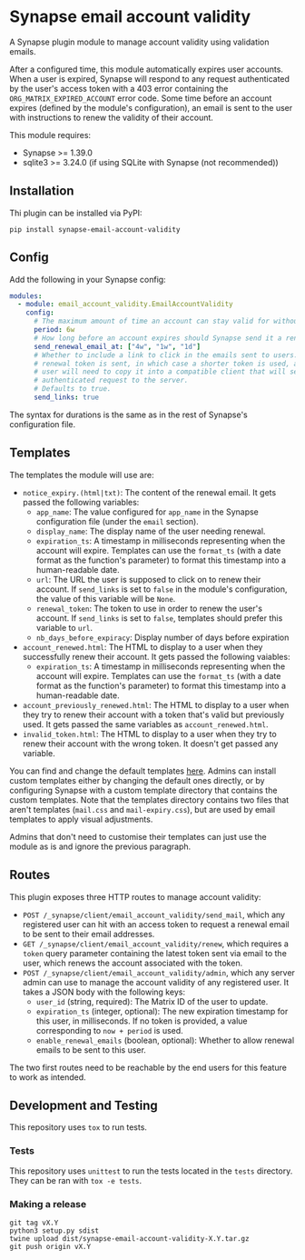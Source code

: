 # Synapse email account validity

A Synapse plugin module to manage account validity using validation emails.

After a configured time, this module automatically expires user accounts. When a user is
expired, Synapse will respond to any request authenticated by the user's access token
with a 403 error containing the `ORG_MATRIX_EXPIRED_ACCOUNT` error code. Some time before
an account expires (defined by the module's configuration), an email is sent to the user
with instructions to renew the validity of their account.

This module requires:

* Synapse >= 1.39.0
* sqlite3 >= 3.24.0 (if using SQLite with Synapse (not recommended))

## Installation

Thi plugin can be installed via PyPI:

```
pip install synapse-email-account-validity
```

## Config

Add the following in your Synapse config:

```yaml
modules:
  - module: email_account_validity.EmailAccountValidity
    config:
      # The maximum amount of time an account can stay valid for without being renewed.
      period: 6w
      # How long before an account expires should Synapse send it a renewal email (can send several renewal email).
      send_renewal_email_at: ["4w", "1w", "1d"]
      # Whether to include a link to click in the emails sent to users. If false, only a
      # renewal token is sent, in which case a shorter token is used, and the
      # user will need to copy it into a compatible client that will send an
      # authenticated request to the server.
      # Defaults to true.
      send_links: true
```

The syntax for durations is the same as in the rest of Synapse's configuration file.

## Templates

The templates the module will use are:

* `notice_expiry.(html|txt)`: The content of the renewal email. It gets passed the
  following variables:
    * `app_name`: The value configured for `app_name` in the Synapse configuration file
      (under the `email` section).
    * `display_name`: The display name of the user needing renewal.
    * `expiration_ts`: A timestamp in milliseconds representing when the account will
      expire. Templates can use the `format_ts` (with a date format as the function's
      parameter) to format this timestamp into a human-readable date.
    * `url`: The URL the user is supposed to click on to renew their account. If
      `send_links` is set to `false` in the module's configuration, the value of this
      variable will be `None`.
    * `renewal_token`: The token to use in order to renew the user's account. If
      `send_links` is set to `false`, templates should prefer this variable to `url`.
    * `nb_days_before_expiracy`: Display number of days before expiration 
* `account_renewed.html`: The HTML to display to a user when they successfully renew
  their account. It gets passed the following vaiables:
    * `expiration_ts`: A timestamp in milliseconds representing when the account will
      expire. Templates can use the `format_ts` (with a date format as the function's
      parameter) to format this timestamp into a human-readable date.
* `account_previously_renewed.html`: The HTML to display to a user when they try to renew
  their account with a token that's valid but previously used. It gets passed the same
  variables as `account_renewed.html`.
* `invalid_token.html`: The HTML to display to a user when they try to renew their account
  with the wrong token. It doesn't get passed any variable.

You can find and change the default templates [here](https://github.com/matrix-org/synapse-email-account-validity/tree/main/email_account_validity/templates).
Admins can install custom templates either by changing the default ones directly, or by
configuring Synapse with a custom template directory that contains the custom templates.
Note that the templates directory contains two files that aren't templates (`mail.css`
and `mail-expiry.css`), but are used by email templates to apply visual adjustments.

Admins that don't need to customise their templates can just use the module as is and
ignore the previous paragraph.

## Routes

This plugin exposes three HTTP routes to manage account validity:

* `POST /_synapse/client/email_account_validity/send_mail`, which any registered user can
  hit with an access token to request a renewal email to be sent to their email addresses.
* `GET /_synapse/client/email_account_validity/renew`, which requires a `token` query
  parameter containing the latest token sent via email to the user, which renews the
  account associated with the token.
* `POST /_synapse/client/email_account_validity/admin`, which any server admin can use to
  manage the account validity of any registered user. It takes a JSON body with the
  following keys:
    * `user_id` (string, required): The Matrix ID of the user to update.
    * `expiration_ts` (integer, optional): The new expiration timestamp for this user, in
      milliseconds. If no token is provided, a value corresponding to `now + period` is
      used.
    * `enable_renewal_emails` (boolean, optional): Whether to allow renewal emails to be
      sent to this user.

The two first routes need to be reachable by the end users for this feature to work as
intended.

## Development and Testing

This repository uses `tox` to run tests.

### Tests

This repository uses `unittest` to run the tests located in the `tests`
directory. They can be ran with `tox -e tests`.

### Making a release

```
git tag vX.Y
python3 setup.py sdist
twine upload dist/synapse-email-account-validity-X.Y.tar.gz
git push origin vX.Y
```

